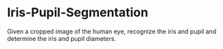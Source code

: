 # Iris-Pupil-Segmentation
Given a cropped image of the human eye, recognize the iris and pupil and determine the iris and pupil diameters.
